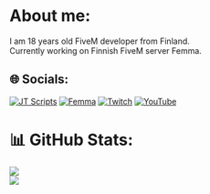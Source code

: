 # About me:
I am 18 years old FiveM developer from Finland.<br>Currently working on Finnish FiveM server Femma.


## 🌐 Socials:
[![JT Scripts](https://img.shields.io/badge/Discord-%237289DA.svg?logo=discord&logoColor=white)](https://discord.gg/ZDQCHUkd8R) [![Femma](https://i.imgur.com/FFfnMGk.png)](https://discord.gg/femma) [![Twitch](https://img.shields.io/badge/Twitch-%239146FF.svg?logo=Twitch&logoColor=white)](https://twitch.tv/teuvokalevi) [![YouTube](https://img.shields.io/badge/YouTube-%23FF0000.svg?logo=YouTube&logoColor=white)](https://youtube.com/c/teuvokalevi) 
# 📊 GitHub Stats:
![](https://github-readme-stats.vercel.app/api?username=teuvokalevi&theme=dark&hide_border=false&include_all_commits=true&count_private=true)<br/>
![](https://github-readme-streak-stats.herokuapp.com/?user=teuvokalevi&theme=dark&hide_border=false)
